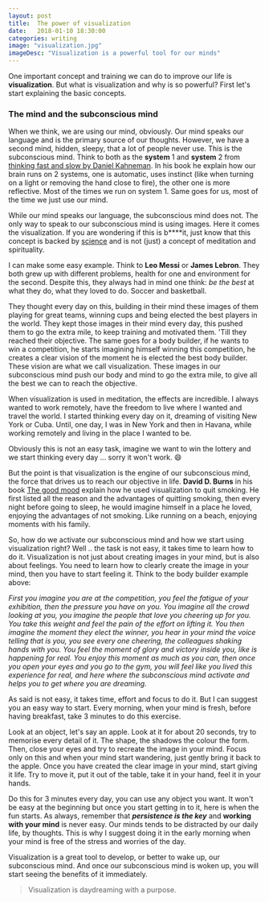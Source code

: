 ```yaml
---
layout: post
title:  The power of visualization
date:   2018-01-10 18:30:00
categories: writing
image: "visualization.jpg"
imageDesc: "Visualization is a powerful tool for our minds"
---
```


One important concept and training we can do to improve our life is  **visualization**.
But what is visualization and why is so powerful? First let's start explaining the basic concepts.

### The mind and the subconscious mind

When we think, we are using our mind, obviously. Our mind speaks our language and is the primary source of our thoughts. However, we have a second mind, hidden, sleepy, that a lot of people never use. This is the subconscious mind. Think to both as the **system** 1 and **system** 2 from [thinking fast and slow by Daniel Kahneman](https://www.amazon.com/gp/product/0374533555/ref=as_li_qf_sp_asin_il_tl?ie=UTF8&tag=antoniofull-20&camp=1789&creative=9325&linkCode=as2&creativeASIN=0374533555&linkId=76f5cbea802d0145ea01d8fe5d87d836). In his book he explain how our brain runs on 2 systems, one is automatic, uses instinct (like when turning on a light or removing the hand close to fire), the other one is more reflective. Most of the times we run on system 1. Same goes for us, most of the time we just use our mind.

While our mind speaks our language, the subconscious mind does not. The only way to speak to our subconscious mind is using images. Here it comes the visualization. If you are wondering if this is b****it, just know that this concept is backed by [science](https://www.youtube.com/watch?v=zESeeaFDVSw) and is not (just) a concept of meditation and spirituality.

I can make some easy example. Think to **Leo Messi** or **James Lebron**. They both grew up with different problems, health for one and environment for the second. Despite this, they always had in mind one think: *be the best* at what they do, what they loved to do. Soccer and basketball.

They thought every day on this, building in their mind these images of them playing for great teams, winning cups and being elected the best players in the world. They kept those images in their mind every day, this pushed them to go the extra mile, to keep training and motivated them. 'Till they reached their objective. The same goes for a body builder, if he wants to win a competition, he starts imagining himself winning this competition, he creates a clear vision of the moment he is elected the best body builder. These vision are what we call visualization. These images in our subconscious mind push our body and mind to go the extra mile, to give all the best we can to reach the objective.

When visualization is used in meditation, the effects are incredible. I always wanted to work remotely, have the freedom to live where I wanted and travel the world. I started thinking every day on it, dreaming of visiting New York or Cuba. Until, one day, I was in New York and then in Havana, while working remotely and living in the place I wanted to be.

Obviously this is not an easy task, imagine we want to win the lottery and we start thinking every day ... sorry it won't work. :smile:

But the point is that visualization is the engine of our subconscious mind, the force that drives us to reach our objective in life. **David D. Burns** in his book [The good mood](https://www.amazon.com/gp/product/0380810336/ref=as_li_qf_sp_asin_il_tl?ie=UTF8&tag=antoniofull-20&camp=1789&creative=9325&linkCode=as2&creativeASIN=0380810336&linkId=8e8a09dca7a52d66aec13e2571ef402a) explain how he used visualization to quit smoking. He first listed all the reason and the advantages of quitting smoking, then every night before going to sleep, he would imagine himself in a place he loved, enjoying the advantages of not smoking. Like running on a beach, enjoying moments with his family.

So, how do we activate our subconscious mind and how we start using visualization right? Well .. the task is not easy, it takes time to learn how to do it. Visualization is not just about creating images in your mind, but is also about feelings. You need to learn how to clearly create the image in your mind, then you have to start feeling it. Think to the body builder example above:

*First you imagine you are at the competition, you feel the fatigue of your exhibition, then the pressure you have on you. You imagine all the crowd looking at you, you imagine the people that love you cheering up for you. You take this weight and feel the pain of the effort on lifting it.
You then imagine the moment they elect the winner, you hear in your mind the voice telling that is you, you see every one cheering, the colleagues shaking hands with you. You feel the moment of glory and victory inside you, like is happening for real. You enjoy this moment as much as you can, then once you open your eyes and you go to the gym, you will feel like you lived this experience for real, and here where the subconscious mind activate and helps you to get where you are dreaming.*

As said is not easy, it takes time, effort and focus to do it. But I can suggest you an easy way to start. Every morning, when your mind is fresh, before having breakfast, take 3 minutes to do this exercise.

Look at an object, let's say an apple. Look at it for about 20 seconds, try to memorise every detail of it. The shape, the shadows the colour the form.
Then, close your eyes and try to recreate the image in your mind. Focus only on this and when your mind start wandering, just gently bring it back to the apple. Once you have created the clear image in your mind, start giving it life. Try to move it, put it out of the table, take it in your hand, feel it in  your hands.

Do this for 3 minutes every day, you can use any object you want. It won't be easy at the beginning but once you start getting in to it, here is when the fun starts. As always, remember that ***persistence is the key*** and **working with your mind** is never easy. Our minds tends to be distracted by our daily life, by thoughts. This is why I suggest doing it in the early morning when your mind is free of the stress and worries of the day.

Visualization is a great tool to develop, or better to wake up, our subconscious mind. And once our subconscious mind is woken up, you will start seeing the benefits of it immediately.
> Visualization is daydreaming with a purpose.
